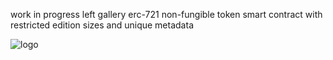 work in progress left gallery erc-721 non-fungible token smart contract with restricted edition sizes and unique metadata

![logo](https://left.gallery/images/logo.png "logo")
